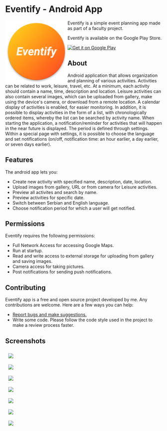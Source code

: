 # Eventify - Android App 

<img src="app/src/main/res/mipmap-xxxhdpi/ic_launcher.png" align="left"
width="200" >

Eventify is a simple event planning app made as part of a faculty project.

Eventify is available on the Google Play Store.

<p align="left">
    <a href="https://play.google.com/store/apps/details?id=org.unibl.etf.mr.eventify">
        <img alt="Get it on Google Play"
            height="80"
            src="https://play.google.com/intl/en_us/badges/images/generic/en_badge_web_generic.png" />
    </a>  
</p>


## About

Android application that allows organization and planning of various activities. Activities can be related to work, leisure, travel, etc.
At a minimum, each activity should contain a name, time, description and location. Leisure activities can also contain several images, which can be uploaded from
gallery, make using the device's camera, or download from a remote location.
A calendar display of activities is enabled, for easier monitoring. In addition, it is possible to display activities in the form of a list, with chronologically ordered items, whereby the list can be searched by activity name. When starting the application, a notification/reminder for activities that will happen in the near future is displayed. The period is defined through settings.
Within a special page with settings, it is possible to choose the language and set notifications (on/off, notification time: an hour earlier, a day earlier, or seven days earlier).

## Features

The android app lets you:
- Create new activity with specified name, description, date, location.
- Upload images from gallery, URL or from camera for Leisure activities.
- Preview all activites and search by name.
- Preview activities for specific date.
- Switch between Serbian and English language.
- Choose notification period for which a user will get notified.

## Permissions

Eventify requires the following permissions:
- Full Network Access for accessing Google Maps.
- Run at startup.
- Read and write access to external storage for uploading from gallery and saving images.
- Camera access for taking pictures.
- Post notifications for sending push notifications.

## Contributing

Eventify app is a free and open source project developed by me. Any contributions are welcome. Here are a few ways you can help:
 * [Report bugs and make suggestions.](https://github.com/vanja-djenadija/Eventify/issues)
 * Write some code. Please follow the code style used in the project to make a review process faster.

## Screenshots

<img src="https://github.com/vanja-djenadija/Eventify/assets/130909026/376fa8df-e2a2-48c2-abd9-de0ea8d13e48" align="left" width="250" hspace="10" vspace="10">
<img src="https://github.com/vanja-djenadija/Eventify/assets/130909026/859ecf26-fdc5-43cb-953f-9c1097ce0e0b" align="left" width="250" hspace="10" vspace="10">
<img src="https://github.com/vanja-djenadija/Eventify/assets/130909026/69dced87-32e8-45f1-ba31-b987389b316f" align="left" width="250" hspace="10" vspace="10">
<img src="https://github.com/vanja-djenadija/Eventify/assets/130909026/8bcd5ce6-37e5-4433-bf8c-06bb6a9eff80" align="left" width="250" hspace="10" vspace="10">
<img src="https://github.com/vanja-djenadija/Eventify/assets/130909026/71016457-16f5-4ebc-9d4d-6e2e483012d3" align="left" width="250" hspace="10" vspace="10">

<img src="https://github.com/vanja-djenadija/Eventify/assets/130909026/f98a70e4-5eac-44bf-aab2-cf8406c8f64c" align="left" width="250" hspace="10" vspace="10">
<img src="https://github.com/vanja-djenadija/Eventify/assets/130909026/b848068b-595d-47ec-a2ee-01c1d912049a" align="left" width="250" hspace="10" vspace="10">



